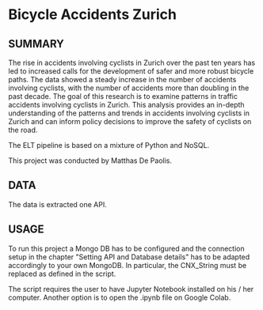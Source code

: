# Bicycle Accidents Zurich

## SUMMARY
The rise in accidents involving cyclists in Zurich over the past ten years has led to increased calls for the development of safer and more robust bicycle paths. The data showed a steady increase in the number of accidents involving cyclists, with the number of accidents more than doubling in the past decade.
The goal of this research is to examine patterns in traffic accidents involving cyclists in Zurich.
This analysis provides an in-depth understanding of the patterns and trends in accidents involving cyclists in Zurich and can inform policy decisions to improve the safety of cyclists on the road.

The ELT pipeline is based on a mixture of Python and NoSQL.

This project was conducted by Matthas De Paolis.

## DATA
The data is extracted one API.

## USAGE
To run this project a Mongo DB has to be configured and the connection setup in the chapter "Setting API and Database details" has to be adapted accordingly to your own MongoDB. In particular, the CNX_String must be replaced as defined in the script.

The script requires the user to have Jupyter Notebook installed on his / her computer. Another option is to open the .ipynb file on Google Colab.
